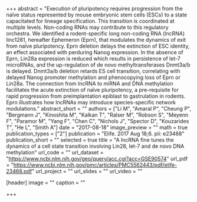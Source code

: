 +++
abstract = "Execution of pluripotency requires progression from the naïve status represented by mouse embryonic stem cells (ESCs) to a state capacitated for lineage specification. This transition is coordinated at multiple levels. Non-coding RNAs may contribute to this regulatory orchestra. We identified a rodent-specific long non-coding RNA (lncRNA) linc1281, hereafter Ephemeron (Eprn), that modulates the dynamics of exit from naïve pluripotency. Eprn deletion delays the extinction of ESC identity, an effect associated with perduring Nanog expression. In the absence of Eprn, Lin28a expression is reduced which results in persistence of let-7 microRNAs, and the up-regulation of de novo methyltransferases Dnmt3a/b is delayed. Dnmt3a/b deletion retards ES cell transition, correlating with delayed Nanog promoter methylation and phenocopying loss of Eprn or Lin28a. The connection from lncRNA to miRNA and DNA methylation facilitates the acute extinction of naïve pluripotency, a pre-requisite for rapid progression from preimplantation epiblast to gastrulation in rodents. Eprn illustrates how lncRNAs may introduce species-specific network modulations."
abstract_short = ""
authors = ["Li M", "Amaral P", "Cheung P", "Bergmann J", "Kinoshita M", "Kalkan T", "Ralser M", "Robson S", "Meyenn F", "Paramor M", "Yang F", "Chen C", "Nichols J", "Spector D", "Kouzarides T", "He L", "Smith A"]
date = "2017-08-18"
image_preview = ""
math = true
publication_types = ["2"]
publication = "Elife. 2017 Aug 18;6. pii: e23468"
publication_short = ""
selected = true
title = "A lncRNA fine tunes the dynamics of a cell state transition involving Lin28, let-7 and de novo DNA methylation"
url_code = ""
url_dataset = "https://www.ncbi.nlm.nih.gov/geo/query/acc.cgi?acc=GSE90574"
url_pdf = "https://www.ncbi.nlm.nih.gov/pmc/articles/PMC5562443/pdf/elife-23468.pdf"
url_project = ""
url_slides = ""
url_video = ""

[header]
image = ""
caption = ""

+++

